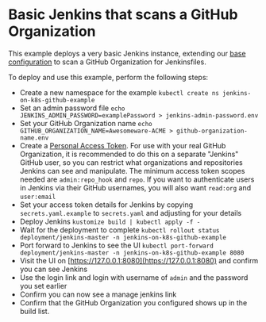 # Basic Jenkins that scans a GitHub Organization
This example deploys a very basic Jenkins instance, extending our [base configuration](../../base) to scan a GitHub Organization for Jenkinsfiles.

To deploy and use this example, perform the following steps:
 * Create a new namespace for the example `kubectl create ns jenkins-on-k8s-github-example`
 * Set an admin password file `echo JENKINS_ADMIN_PASSWORD=examplePassword > jenkins-admin-password.env`
 * Set your GitHub Organization name `echo GITHUB_ORGANIZATION_NAME=Awesomeware-ACME > github-organization-name.env`
 * Create a [Personal Access Token](https://support.cloudbees.com/hc/en-us/articles/234710368-GitHub-Permissions-and-API-token-Scopes-for-Jenkins). For use with your real GitHub Organization, it is recommended to do this on a separate "Jenkins" GitHub user, so you can restrict what organizations and repositories Jenkins can see and manipulate. The minimum access token scopes needed are `admin:repo_hook` and `repo`. If you want to authenticate users in Jenkins via their GitHub usernames, you will also want `read:org` and `user:email`
 * Set your access token details for Jenkins by copying `secrets.yaml.example` to `secrets.yaml` and adjusting for your details
 * Deploy Jenkins `kustomize build | kubectl apply -f -`
 * Wait for the deployment to complete `kubectl rollout status deployment/jenkins-master -n jenkins-on-k8s-github-example`
 * Port forward to Jenkins to see the UI `kubectl port-forward deployment/jenkins-master -n jenkins-on-k8s-github-example 8080`
 * Visit the UI on [https://127.0.0.1:8080](https://127.0.0.1:8080) and confirm you can see Jenkins
 * Use the login link and login with username of `admin` and the password you set earlier
 * Confirm you can now see a manage jenkins link
 * Confirm that the GitHub Organization you configured shows up in the build list.
